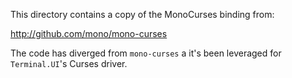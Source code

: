 This directory contains a copy of the MonoCurses binding from:

http://github.com/mono/mono-curses

The code has diverged from `mono-curses` a it's been leveraged for `Terminal.UI`'s Curses driver.
